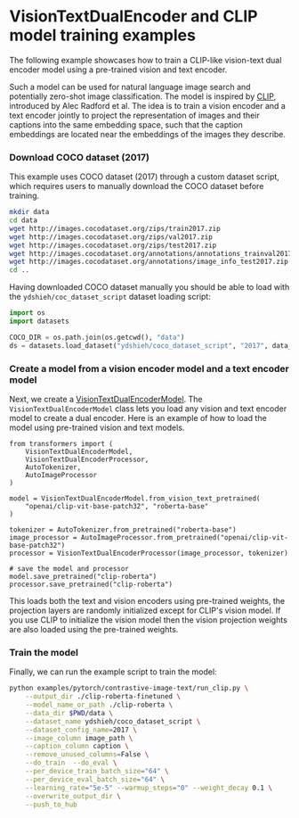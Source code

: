 <!---
Copyright 2022 The HuggingFace Team. All rights reserved.

Licensed under the Apache License, Version 2.0 (the "License");
you may not use this file except in compliance with the License.
You may obtain a copy of the License at

    http://www.apache.org/licenses/LICENSE-2.0

Unless required by applicable law or agreed to in writing, software
distributed under the License is distributed on an "AS IS" BASIS,
WITHOUT WARRANTIES OR CONDITIONS OF ANY KIND, either express or implied.
See the License for the specific language governing permissions and
limitations under the License.
-->

# VisionTextDualEncoder and CLIP model training examples

The following example showcases how to train a CLIP-like vision-text dual encoder model
using a pre-trained vision and text encoder.

Such a model can be used for natural language image search and potentially zero-shot image classification.
The model is inspired by [CLIP](https://openai.com/blog/clip/), introduced by Alec Radford et al.
The idea is to train a vision encoder and a text encoder jointly to project the representation of images and their
captions into the same embedding space, such that the caption embeddings are located near the embeddings
of the images they describe.

### Download COCO dataset (2017)
This example uses COCO dataset (2017) through a custom dataset script, which requires users to manually download the
COCO dataset before training.

```bash
mkdir data
cd data
wget http://images.cocodataset.org/zips/train2017.zip
wget http://images.cocodataset.org/zips/val2017.zip
wget http://images.cocodataset.org/zips/test2017.zip
wget http://images.cocodataset.org/annotations/annotations_trainval2017.zip
wget http://images.cocodataset.org/annotations/image_info_test2017.zip
cd ..
```

Having downloaded COCO dataset manually you should be able to load with the `ydshieh/coc_dataset_script` dataset loading script:

```py
import os
import datasets

COCO_DIR = os.path.join(os.getcwd(), "data")
ds = datasets.load_dataset("ydshieh/coco_dataset_script", "2017", data_dir=COCO_DIR)
```

### Create a model from a vision encoder model and a text encoder model
Next, we create a [VisionTextDualEncoderModel](https://huggingface.co/docs/transformers/model_doc/vision-text-dual-encoder#visiontextdualencoder).
The `VisionTextDualEncoderModel` class lets you load any vision and text encoder model to create a dual encoder.
Here is an example of how to load the model using pre-trained vision and text models.

```python3
from transformers import (
    VisionTextDualEncoderModel,
    VisionTextDualEncoderProcessor,
    AutoTokenizer,
    AutoImageProcessor
)

model = VisionTextDualEncoderModel.from_vision_text_pretrained(
    "openai/clip-vit-base-patch32", "roberta-base"
)

tokenizer = AutoTokenizer.from_pretrained("roberta-base")
image_processor = AutoImageProcessor.from_pretrained("openai/clip-vit-base-patch32")
processor = VisionTextDualEncoderProcessor(image_processor, tokenizer)

# save the model and processor
model.save_pretrained("clip-roberta")
processor.save_pretrained("clip-roberta")
```

This loads both the text and vision encoders using pre-trained weights, the projection layers are randomly
initialized except for CLIP's vision model. If you use CLIP to initialize the vision model then the vision projection weights are also
loaded using the pre-trained weights.

### Train the model
Finally, we can run the example script to train the model:

```bash
python examples/pytorch/contrastive-image-text/run_clip.py \
    --output_dir ./clip-roberta-finetuned \
    --model_name_or_path ./clip-roberta \
    --data_dir $PWD/data \
    --dataset_name ydshieh/coco_dataset_script \
    --dataset_config_name=2017 \
    --image_column image_path \
    --caption_column caption \
    --remove_unused_columns=False \
    --do_train  --do_eval \
    --per_device_train_batch_size="64" \
    --per_device_eval_batch_size="64" \
    --learning_rate="5e-5" --warmup_steps="0" --weight_decay 0.1 \
    --overwrite_output_dir \
    --push_to_hub
```

